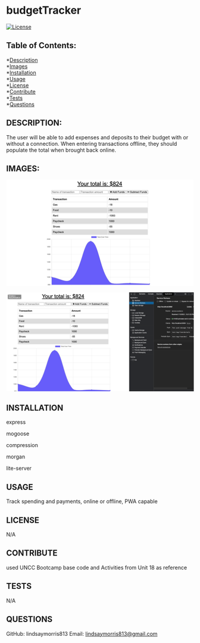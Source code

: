 # budgetTracker

[![License](https://img.shields.io/static/v1?label=license&message=NONE&color=success)](https://github.com/lindsaymorris813/noteaker)

## Table of Contents:
*[Description](#description)  
*[Images](#images)  
*[Installation](#installation)  
*[Usage](#usage)  
*[License](#license)  
*[Contribute](#contribute)  
*[Tests](#tests)  
*[Questions](#questions)  

## DESCRIPTION:

The user will be able to add expenses and deposits to their budget with or without a connection. When entering transactions offline, they should populate the total when brought back online.

## IMAGES:

![DeployedSite](public/images/deployed.png)

![ServiceWorker](public/images/serviceworker.png)

## INSTALLATION

express

mogoose

compression

morgan

lite-server

## USAGE

Track spending and payments, online or offline, PWA capable

## LICENSE

N/A

## CONTRIBUTE

used UNCC Bootcamp base code and Activities from Unit 18 as reference

## TESTS

N/A

## QUESTIONS

GitHub: lindsaymorris813
Email: lindsaymorris813@gmail.com